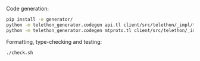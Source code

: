 Code generation:

```sh
pip install -e generator/
python -m telethon_generator.codegen api.tl client/src/telethon/_impl/tl
python -m telethon_generator.codegen mtproto.tl client/src/telethon/_impl/tl/mtproto
```

Formatting, type-checking and testing:

```
./check.sh
```
